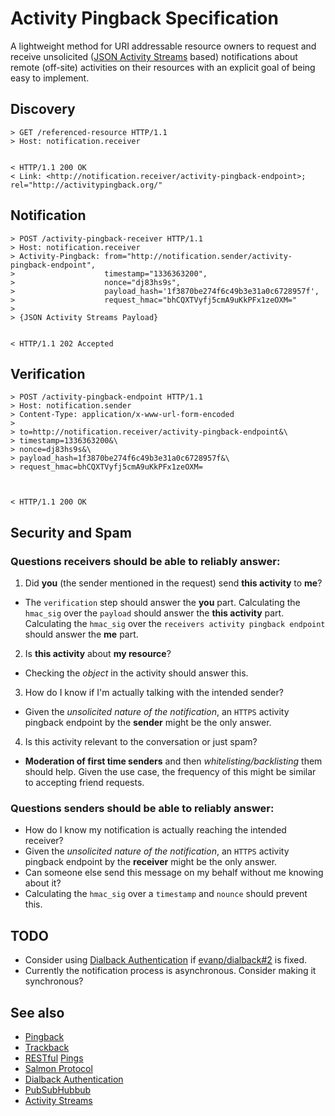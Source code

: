# Activity Pingback Specification

A lightweight method for URI addressable resource owners to request and receive unsolicited ([JSON Activity Streams](http://activitystrea.ms/specs/json/1.0/) based)  notifications about remote (off-site) activities on their resources with an explicit goal of being easy to implement.


## Discovery

```
> GET /referenced-resource HTTP/1.1
> Host: notification.receiver


< HTTP/1.1 200 OK
< Link: <http://notification.receiver/activity-pingback-endpoint>; rel="http://activitypingback.org/"
```




## Notification

```
> POST /activity-pingback-receiver HTTP/1.1
> Host: notification.receiver
> Activity-Pingback: from="http://notification.sender/activity-pingback-endpoint",
>                    timestamp="1336363200",
>                    nonce="dj83hs9s",
>                    payload_hash='1f3870be274f6c49b3e31a0c6728957f',
>                    request_hmac="bhCQXTVyfj5cmA9uKkPFx1zeOXM="
>
> {JSON Activity Streams Payload}


< HTTP/1.1 202 Accepted
```


## Verification

```
> POST /activity-pingback-endpoint HTTP/1.1
> Host: notification.sender
> Content-Type: application/x-www-url-form-encoded
>
> to=http://notification.receiver/activity-pingback-endpoint&\
> timestamp=1336363200&\
> nonce=dj83hs9s&\
> payload_hash=1f3870be274f6c49b3e31a0c6728957f&\
> request_hmac=bhCQXTVyfj5cmA9uKkPFx1zeOXM=



< HTTP/1.1 200 OK
```


## Security and Spam


### Questions receivers should be able to reliably answer:

1. Did __you__ (the sender mentioned in the request) send __this activity__  to __me__?
 * The `verification` step should answer the __you__ part. Calculating the `hmac_sig` over the `payload` should answer the __this activity__ part. Calculating the `hmac_sig` over the `receivers activity pingback endpoint` should answer the __me__ part.
2. Is __this activity__ about __my resource__?
  * Checking the _object_ in the activity should answer this.
3. How do I know if I'm actually talking with the intended sender?
  * Given the _unsolicited nature of the notification_, an `HTTPS` activity pingback endpoint by the __sender__ might be the only answer.
4. Is this activity relevant to the conversation or just spam?
  * __Moderation of first time senders__ and then _whitelisting/backlisting_ them should help. Given the use case, the frequency of this might be similar to accepting friend requests.

### Questions senders should be able to reliably answer:
* How do I know my notification is actually reaching the intended receiver?
 * Given the _unsolicited nature of the notification_, an `HTTPS` activity pingback endpoint by the __receiver__ might be the only answer.
* Can someone else send this message on my behalf without me knowing about it?
 * Calculating the `hmac_sig` over a `timestamp` and `nounce` should prevent this.

## TODO

* Consider using [Dialback Authentication](http://tools.ietf.org/html/draft-prodromou-dialback-00) if [evanp/dialback#2](https://github.com/evanp/dialback/issues/2) is fixed.
* Currently the notification process is asynchronous. Consider making it synchronous?


## See also

* [Pingback](http://www.hixie.ch/specs/pingback/pingback)
* [Trackback](http://archive.cweiske.de/trackback/trackback-1.2.html)
* [RESTful](http://bblfish.net/tmp/2011/05/09/) [Pings](http://www.w3.org/community/rww/wiki/Pingback)
* [Salmon Protocol](http://salmon-protocol.googlecode.com/svn/trunk/draft-panzer-salmon-00.html)
* [Dialback Authentication](http://tools.ietf.org/html/draft-prodromou-dialback-00)
* [PubSubHubbub](https://code.google.com/p/pubsubhubbub/)
* [Activity Streams](http://activitystrea.ms/)
